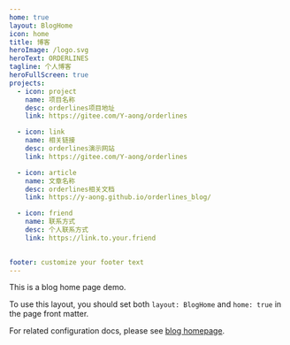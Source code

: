 ```yaml
---
home: true
layout: BlogHome
icon: home
title: 博客
heroImage: /logo.svg
heroText: ORDERLINES
tagline: 个人博客
heroFullScreen: true
projects:
  - icon: project
    name: 项目名称
    desc: orderlines项目地址
    link: https://gitee.com/Y-aong/orderlines

  - icon: link
    name: 相关链接
    desc: orderlines演示网站
    link: https://gitee.com/Y-aong/orderlines

  - icon: article
    name: 文章名称
    desc: orderlines相关文档
    link: https://y-aong.github.io/orderlines_blog/

  - icon: friend
    name: 联系方式
    desc: 个人联系方式
    link: https://link.to.your.friend
  

footer: customize your footer text
---
```

This is a blog home page demo.

To use this layout, you should set both `layout: BlogHome` and `home: true` in the page front matter.

For related configuration docs, please see [blog homepage](https://theme-hope.vuejs.press/guide/blog/home/).
